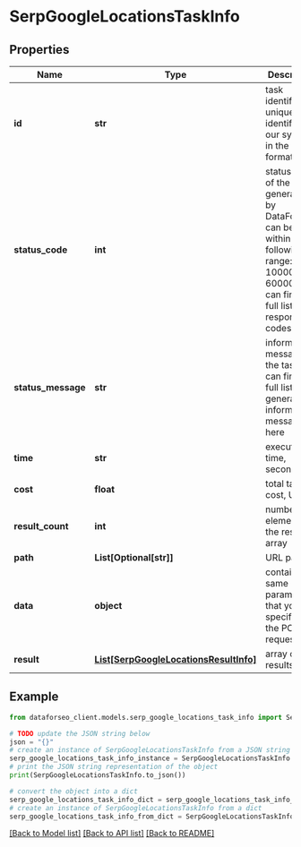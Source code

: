 # SerpGoogleLocationsTaskInfo


## Properties

Name | Type | Description | Notes
------------ | ------------- | ------------- | -------------
**id** | **str** | task identifier unique task identifier in our system in the UUID format | [optional] 
**status_code** | **int** | status code of the task generated by DataForSEO, can be within the following range: 10000-60000 you can find the full list of the response codes here | [optional] 
**status_message** | **str** | informational message of the task you can find the full list of general informational messages here | [optional] 
**time** | **str** | execution time, seconds | [optional] 
**cost** | **float** | total tasks cost, USD | [optional] 
**result_count** | **int** | number of elements in the result array | [optional] 
**path** | **List[Optional[str]]** | URL path | [optional] 
**data** | **object** | contains the same parameters that you specified in the POST request | [optional] 
**result** | [**List[SerpGoogleLocationsResultInfo]**](SerpGoogleLocationsResultInfo.md) | array of results | [optional] 

## Example

```python
from dataforseo_client.models.serp_google_locations_task_info import SerpGoogleLocationsTaskInfo

# TODO update the JSON string below
json = "{}"
# create an instance of SerpGoogleLocationsTaskInfo from a JSON string
serp_google_locations_task_info_instance = SerpGoogleLocationsTaskInfo.from_json(json)
# print the JSON string representation of the object
print(SerpGoogleLocationsTaskInfo.to_json())

# convert the object into a dict
serp_google_locations_task_info_dict = serp_google_locations_task_info_instance.to_dict()
# create an instance of SerpGoogleLocationsTaskInfo from a dict
serp_google_locations_task_info_from_dict = SerpGoogleLocationsTaskInfo.from_dict(serp_google_locations_task_info_dict)
```
[[Back to Model list]](../README.md#documentation-for-models) [[Back to API list]](../README.md#documentation-for-api-endpoints) [[Back to README]](../README.md)


